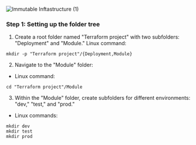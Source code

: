 ![Immutable Inftastructure (1)](https://github.com/silviob99/Project-4-Immutable-Architecture-Using-Terraform-Ansible-Packer/assets/107585020/5168ee23-eddb-4419-b758-0c0f861ed5c9)



### Step 1: Setting up the folder tree

1. Create a root folder named "Terraform project" with two subfolders: "Deployment" and "Module."
Linux command:

```
mkdir -p "Terraform project"/{Deployment,Module}
```
2. Navigate to the "Module" folder:
- Linux command: 
```
cd "Terraform project"/Module
```
3. Within the "Module" folder, create subfolders for different environments: "dev," "test," and "prod."
- Linux commands:
```
mkdir dev
mkdir test
mkdir prod
```
